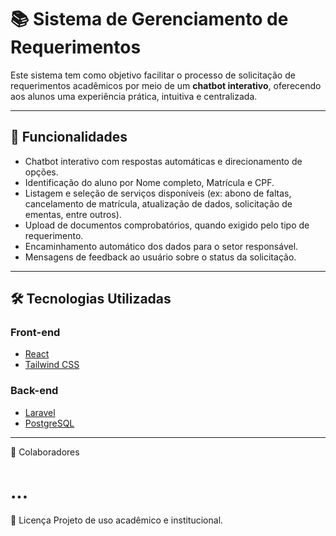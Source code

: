 # 📚 Sistema de Gerenciamento de Requerimentos

Este sistema tem como objetivo facilitar o processo de solicitação de requerimentos acadêmicos por meio de um **chatbot interativo**, oferecendo aos alunos uma experiência prática, intuitiva e centralizada.

---

## 🧠 Funcionalidades

- Chatbot interativo com respostas automáticas e direcionamento de opções.
- Identificação do aluno por Nome completo, Matrícula e CPF.
- Listagem e seleção de serviços disponíveis (ex: abono de faltas, cancelamento de matrícula, atualização de dados, solicitação de ementas, entre outros).
- Upload de documentos comprobatórios, quando exigido pelo tipo de requerimento.
- Encaminhamento automático dos dados para o setor responsável.
- Mensagens de feedback ao usuário sobre o status da solicitação.

---

## 🛠️ Tecnologias Utilizadas

### Front-end
- [React](https://reactjs.org/)
- [Tailwind CSS](https://tailwindcss.com/)

### Back-end
- [Laravel](https://laravel.com/)
- [PostgreSQL](https://www.postgresql.org/)

---

🤝 Colaboradores

# ...

📄 Licença
Projeto de uso acadêmico e institucional.
